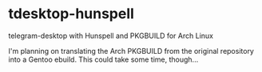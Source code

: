 # tdesktop-hunspell
telegram-desktop with Hunspell and PKGBUILD for Arch Linux

I'm planning on translating the Arch PKGBUILD from the original repository into a Gentoo ebuild. This could take some time, though...
